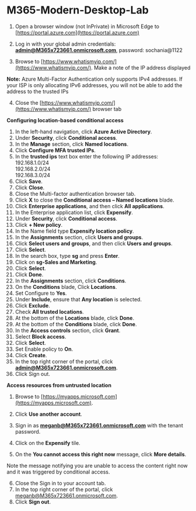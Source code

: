 # M365-Modern-Desktop-Lab


 1. Open a browser window (not InPrivate) in Microsoft Edge to
    [https://portal.azure.com](https://portal.azure.com)
  
 2. Log in with your global admin credentials: **admin@M365x723661.onmicrosoft.com**, password: sochania@1122
 3. Browse to [https://www.whatismyip.com/](https://www.whatismyip.com/). Make a note of the IP address displayed

**Note:** Azure Multi-Factor Authentication only supports IPv4 addresses. If your ISP is only allocating IPv6 addresses, you will not be able to add the address to the trusted IPs

 4. Close the [https://www.whatismyip.com/](https://www.whatismyip.com/) browser tab

**Configuring location-based conditional access**

1.  In the left-hand navigation, click **Azure Active Directory**.
2. Under **Security**, click **Conditional access**.
3. In the **Manage** section, click **Named locations**.
4. Click **Configure MFA trusted IPs**.
5. In the **trusted ips** text box enter the following IP addresses:  
    192.168.1.0/24  
    192.168.2.0/24  
    192.168.3.0/24
6. Click **Save**.
7. Click **Close**.
8. Close the Multi-factor authentication browser tab.
9. Click **X** to close the **Conditional access – Named locations**
    blade.
10.  Click **Enterprise applications**, and then click **All
    applications**.
11.  In the Enterprise application list, click **Expensify**.
12. Under **Security**, click **Conditional access**.
13. Click **+ New policy**.
14. In the Name field type **Expensify location policy**.
15. In the **Assignments** section, click **Users and groups**.
16. Click **Select users and groups**, and then click **Users and
    groups**.
17. Click **Select**.
18. In the search box, type **sg** and press **Enter**.
19. Click on **sg-Sales and Marketing**.
20. Click **Select**.
21. Click **Done**.
22. In the **Assignments** section, click **Conditions**.
23. On the **Conditions** blade, Click **Locations**.
24. Set Configure to **Yes**.
25. Under **Include**, ensure that **Any location** is selected.
26. Click **Exclude**.
27. Check **All trusted locations**.
28. At the bottom of the **Locations** blade, click **Done**.
29. At the bottom of the **Conditions** blade, click **Done**.
30. In the **Access controls** section, click **Grant**.
31. Select **Block access**.
32. Click **Select**.
33. Set Enable policy to **On**.
34. Click **Create**.
35. In the top right corner of the portal, click **admin@M365x723661.onmicrosoft.com**.
36. Click Sign out.


**Access resources from untrusted location**

1. Browse to [https://myapps.microsoft.com](https://myapps.microsoft.com).

2. Click **Use another account**.

3. Sign in as **meganb@M365x723661.onmicrosoft.com** with the tenant password.

4. Click on the **Expensify** tile.

5. On the **You cannot access this right now** message, click **More details**.

Note the message notifying you are unable to access the content right now and it was triggered by conditional access.

6. Close the Sign in to your account tab.
7. In the top right corner of the portal, click [meganb@M365x723661.onmicrosoft.com](mailto:isaiahl@%3ctenant%3e.onmicrosoft.com).
8. Click **Sign out**.
